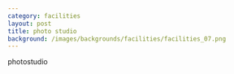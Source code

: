 ```yaml
---
category: facilities
layout: post
title: photo studio
background: /images/backgrounds/facilities/facilities_07.png
---
```

photostudio